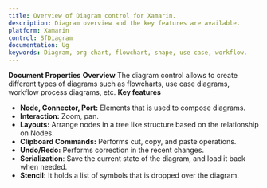 ```yaml
---
title: Overview of Diagram control for Xamarin.
description: Diagram overview and the key features are available.
platform: Xamarin
control: SfDiagram
documentation: Ug
keywords: Diagram, org chart, flowchart, shape, use case, workflow.
---
```

**Document Properties**
**Overview**
The diagram control allows to create different types of diagrams such as flowcharts, use case diagrams, workflow process diagrams, etc.
**Key features**
* **Node, Connector, Port:** Elements that is used to compose diagrams.
* **Interaction:** Zoom, pan.
* **Layouts:** Arrange nodes in a tree like structure based on the relationship on Nodes.
* **Clipboard Commands:** Performs cut, copy, and paste operations.
* **Undo/Redo:** Performs correction in the recent changes.
* **Serialization**: Save the current state of the diagram, and load it back when needed.
* **Stencil:** It holds a list of symbols that is dropped over the diagram.
